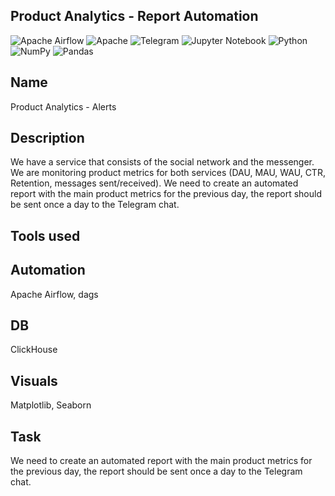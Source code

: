 ## Product Analytics - Report Automation

![Apache Airflow](https://img.shields.io/badge/Apache%20Airflow-017CEE?style=for-the-badge&logo=Apache%20Airflow&logoColor=white)
![Apache](https://img.shields.io/badge/apache-%23D42029.svg?style=for-the-badge&logo=apache&logoColor=white)
![Telegram](https://img.shields.io/badge/Telegram-2CA5E0?style=for-the-badge&logo=telegram&logoColor=white)
![Jupyter Notebook](https://img.shields.io/badge/jupyter-%23FA0F00.svg?style=for-the-badge&logo=jupyter&logoColor=white)
![Python](https://img.shields.io/badge/python-3670A0?style=for-the-badge&logo=python&logoColor=ffdd54)
![NumPy](https://img.shields.io/badge/numpy-%23013243.svg?style=for-the-badge&logo=numpy&logoColor=white)
![Pandas](https://img.shields.io/badge/pandas-%23150458.svg?style=for-the-badge&logo=pandas&logoColor=white)

## Name
Product Analytics - Alerts

## Description
We have a service that consists of the social network and the messenger. We are monitoring product metrics for both services (DAU, MAU, WAU, CTR, Retention, messages sent/received). We need to create an automated report with the main product metrics for the previous day, the report should be sent once a day to the Telegram chat.

## Tools used

## Automation

Apache Airflow, dags

## DB

ClickHouse

## Visuals

Matplotlib, Seaborn

## Task

We need to create an automated report with the main product metrics for the previous day, the report should be sent once a day to the Telegram chat.

